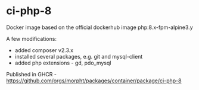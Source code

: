 # ci-php-8

Docker image based on the official dockerhub image php:8.x-fpm-alpine3.y

A few modifications:

- added composer v2.3.x
- installed several packages, e.g. git and mysql-client
- added php extensions - gd, pdo_mysql

Published in GHCR - https://github.com/orgs/morpht/packages/container/package/ci-php-8
